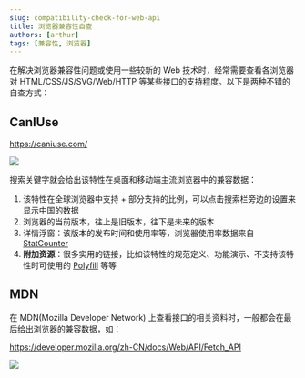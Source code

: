 ```yaml
---
slug: compatibility-check-for-web-api
title: 浏览器兼容性自查
authors: [arthur]
tags: [兼容性, 浏览器]
---
```


在解决浏览器兼容性问题或使用一些较新的 Web 技术时，经常需要查看各浏览器对 HTML/CSS/JS/SVG/Web/HTTP 等某些接口的支持程度。以下是两种不错的自查方式：

## CanIUse

https://caniuse.com/

<!--truncate-->

![](https://cos.codec.wang/can-i-use-browser-compatiblity-fetch.jpg)

搜索关键字就会给出该特性在桌面和移动端主流浏览器中的兼容数据：

1. 该特性在全球浏览器中支持 + 部分支持的比例，可以点击搜索栏旁边的设置来显示中国的数据
2. 浏览器的当前版本，往上是旧版本，往下是未来的版本
3. 详情浮窗：该版本的发布时间和使用率等，浏览器使用率数据来自 [StatCounter](https://gs.statcounter.com/)
4. **附加资源**：很多实用的链接，比如该特性的规范定义、功能演示、不支持该特性时可使用的 [Polyfill](./polyfill-and-shim.md) 等等

## MDN

在 MDN(Mozilla Developer Network) 上查看接口的相关资料时，一般都会在最后给出浏览器的兼容数据，如：

https://developer.mozilla.org/zh-CN/docs/Web/API/Fetch_API

![](https://cos.codec.wang/mdn-browser-compatiblity-fetch-api.jpg)
